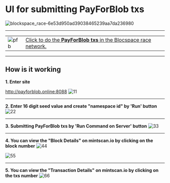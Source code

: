 # UI for submitting PayForBlob txs 

![blockspace_race-6e53d950ad39038465239aa7da236980](https://github.com/bugrazen/payforblob/assets/95212909/943a730e-58a8-4581-b90b-73e2b5fc9955)

---

|  | |
|-----------|-------------|
| ![pfb](https://github.com/bugrazen/payforblob/assets/95212909/dfe43b44-a9b2-4e22-8e78-57e9a66ab30d) |[Click to do the **PayForBlob txs** in the Blocspace race network.](http://www.payforblob.online:8088) |

---

## How is it working

<b>1. Enter site</b>

http://payforblob.online:8088
![11](https://github.com/bugrazen/payforblob/assets/95212909/3893a331-68f7-42ed-ab57-404e6a894310)

---

<b>2. Enter 16 digit seed value and create "namespace id" by 'Run' button</b>
![22](https://github.com/bugrazen/payforblob/assets/95212909/5d545f86-e627-4196-861d-8f595f5c1e8d)

---

<b>3. Submitting PayForBlob txs by 'Run Command on Server' button</b>
![33](https://github.com/bugrazen/payforblob/assets/95212909/b38c78b0-1771-4a3d-8710-08006475df2e)

---

<b>4. You can view the "Block Details" on mintscan.io by clicking on the block number</b>
![44](https://github.com/bugrazen/payforblob/assets/95212909/a25ce64b-0ee3-4cfc-8398-cb50fbc1d3a6)

![55](https://github.com/bugrazen/payforblob/assets/95212909/bccaef55-5d93-4ec5-a4f6-6392516f50bc)

---

<b>5. You can view the "Transaction Details" on mintscan.io by clicking on the txs number</b>
![66](https://github.com/bugrazen/payforblob/assets/95212909/d14762d9-70c3-4f2d-93a7-a40b5badd1d5)
